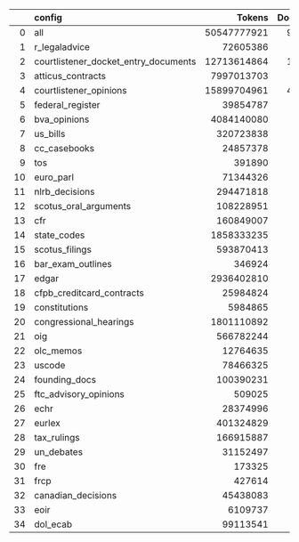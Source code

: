 |    | config                               |      Tokens |   Documents |   Tokens/Document |
|---:|:-------------------------------------|------------:|------------:|------------------:|
|  0 | all                                  | 50547777921 |     9872444 |              5120 |
|  1 | r_legaladvice                        |    72605386 |      146671 |               495 |
|  2 | courtlistener_docket_entry_documents | 12713614864 |     1983436 |              6409 |
|  3 | atticus_contracts                    |  7997013703 |      650833 |             12287 |
|  4 | courtlistener_opinions               | 15899704961 |     4518445 |              3518 |
|  5 | federal_register                     |    39854787 |        5414 |              7361 |
|  6 | bva_opinions                         |  4084140080 |      839523 |              4864 |
|  7 | us_bills                             |   320723838 |      112483 |              2851 |
|  8 | cc_casebooks                         |    24857378 |          73 |            340512 |
|  9 | tos                                  |      391890 |          50 |              7837 |
| 10 | euro_parl                            |    71344326 |        9672 |              7376 |
| 11 | nlrb_decisions                       |   294471818 |       32080 |              9179 |
| 12 | scotus_oral_arguments                |   108228951 |        7996 |             13535 |
| 13 | cfr                                  |   160849007 |         243 |            661930 |
| 14 | state_codes                          |  1858333235 |         217 |           8563747 |
| 15 | scotus_filings                       |   593870413 |       63775 |              9311 |
| 16 | bar_exam_outlines                    |      346924 |          59 |              5880 |
| 17 | edgar                                |  2936402810 |      987926 |              2972 |
| 18 | cfpb_creditcard_contracts            |    25984824 |        2638 |              9850 |
| 19 | constitutions                        |     5984865 |         187 |             32004 |
| 20 | congressional_hearings               |  1801110892 |       31514 |             57152 |
| 21 | oig                                  |   566782244 |       38954 |             14550 |
| 22 | olc_memos                            |    12764635 |        1384 |              9223 |
| 23 | uscode                               |    78466325 |          58 |           1352867 |
| 24 | founding_docs                        |   100390231 |      183664 |               546 |
| 25 | ftc_advisory_opinions                |      509025 |         145 |              3510 |
| 26 | echr                                 |    28374996 |        8480 |              3346 |
| 27 | eurlex                               |   401324829 |      142036 |              2825 |
| 28 | tax_rulings                          |   166915887 |       54064 |              3087 |
| 29 | un_debates                           |    31152497 |        8481 |              3673 |
| 30 | fre                                  |      173325 |          68 |              2548 |
| 31 | frcp                                 |      427614 |          92 |              4647 |
| 32 | canadian_decisions                   |    45438083 |       11343 |              4005 |
| 33 | eoir                                 |     6109737 |        2229 |              2741 |
| 34 | dol_ecab                             |    99113541 |       28211 |              3513 |
